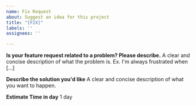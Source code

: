 ```yaml
---
name: Fix Request
about: Suggest an idea for this project
title: "[FIX]"
labels: ''
assignees: ''

---
```


**Is your feature request related to a problem? Please describe.**
A clear and concise description of what the problem is. Ex. I'm always frustrated when [...]

**Describe the solution you'd like**
A clear and concise description of what you want to happen.

**Estimate Time in day**
1 day
